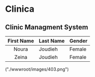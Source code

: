 # Clinica
## Clinic Managment System

|First Name|Last Name|Gender|
|:---:|---|---|
|Noura|Joudieh|Female|
|Zeina|Joudieh|Female|

("./wwwroot/images/403.png")
